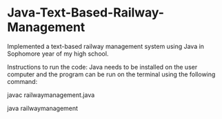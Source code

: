 # Java-Text-Based-Railway-Management
Implemented a text-based railway management system using Java in Sophomore year of my high school.


Instructions to run the code:
Java needs to be installed on the user computer and the program can be run on the terminal using the following command:

javac railwaymanagement.java                         

java railwaymanagement
